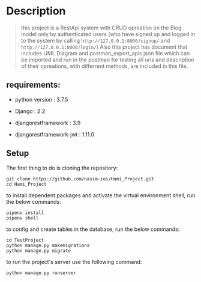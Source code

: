 # Description
> this project is a RestApi system with CRUD opreation on the Blog model only by authenticated users
(who have signed up and logged in to the system by calling `http://127.0.0.1:8000/signup/` and `http://127.0.0.1:8000/login/`)
Also this project has document that includes UML Diagram and postman_export_apis json file which can be imported and run in
the postman for testing all urls and description of their opreations, with differrent methods, are included in this file.

## requirements:

  - python version : 3.7.5
  
  - Django : 2.2
  
  - djangorestframework : 3.9
  
  - djangorestframework-jwt : 1.11.0

## Setup
 
The first thing to do is cloning the repository:

```
git clone https://github.com/nasim-ioi/Hami_Project.git
cd Hami_Project
```

to install dependent packages and activate the virtual environment shell, run the below commands:

```
pipenv install
pipenv shell
```

to config and create tables in the database, run the below commands:

```
cd TestProject
python manage.py makemigrations
python manage.py migrate
```

to run the project's server use the following command:
```
python manage.py runserver
  
